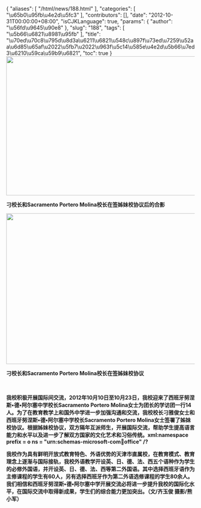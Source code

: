 {
    "aliases": [
        "/html/news/188.html"
    ],
    "categories": [
        "\u65b0\u95fb\u4e2d\u5fc3"
    ],
    "contributors": [],
    "date": "2012-10-31T00:00:00+08:00",
    "isCJKLanguage": true,
    "params": {
        "author": "\u56fd\u9645\u90e8"
    },
    "slug": "188",
    "tags": [
        "\u5b66\u6821\u8981\u95fb"
    ],
    "title": "\u70ed\u70c8\u795d\u8d3a\u6211\u6821\u548c\u897f\u73ed\u7259\u52aa\u6d85\u65af\u2022\u5fb7\u2022\u963f\u5c14\u585e\u4e2d\u5b66\u7ed3\u6210\u59ca\u59b9\u6821",
    "toc": true
}
**<img
    src="https://cdn.tfls.online/mirror/full/3bf9a35c79ae00d9aadf1e6ede312db9f5ee5591.jpg"
    style="display:block;margin-left:auto;margin-right:auto;"
    decoding="async"
    fetchpriority="auto"
    loading="lazy"
    height="372"
    width="600"
/>**

**刁校长和Sacramento Portero Molina校长在签姊妹校协议后的合影**

**<img
    src="https://cdn.tfls.online/mirror/full/57e08a1d5cc6704b16c4d202d8abb851ec3496f4.jpg"
    style="display:block;margin-left:auto;margin-right:auto;"
    decoding="async"
    fetchpriority="auto"
    loading="lazy"
    height="403"
    width="600"
/>**

**刁校长和Sacramento Portero Molina校长在签姊妹校协议**

 

**我校积极开展国际间交流，2012年10月10日至10月23日，我校迎来了西班牙努涅斯•德•阿尔塞中学校长Sacramento Portero Molina女士为团长的学访团一行14人。为了在教育教学上和国外中学进一步加强沟通和交流，我校校长刁雅俊女士和西班牙努涅斯•德•阿尔塞中学校长Sacramento Portero Molina女士签署了姊妹校协议。根据姊妹校协议，双方隔年互派师生，开展国际交流，帮助学生提高语言能力和水平以及进一步了解双方国家的文化艺术和习俗传统。xml:namespace prefix = o ns = "urn:schemas-microsoft-com:office:office" /?**

**我校作为具有鲜明开放式教育特色、外语优势的天津市直属校，在教育模式、教育理念上逐渐与国际接轨，我校外语教学开设英、日、德、法、西五个语种作为学生的必修外国语，并开设英、日、德、法、西等第二外国语。其中选择西班牙语作为主修课程的学生有60人，另有选择西班牙作为第二外语选修课程的学生80余人。我们相信和西班牙努涅斯•德•阿尔塞中学开展交流必将进一步提升我校的国际化水平，在国际交流中取得新成果，学生们的综合能力更加突出。（文/齐玉俊 摄影/熊小军）**

